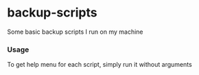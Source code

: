 # backup-scripts
Some basic backup scripts I run on my machine
### Usage
To get help menu for each script, simply run it without arguments
